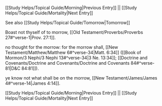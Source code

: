[[Study Helps/Topical Guide/Morning|Previous Entry]]  ||  [[Study Helps/Topical Guide/Mortality|Next Entry]]

 See also [[Study Helps/Topical Guide/Tomorrow|Tomorrow]]

 Boast not thyself of to morrow, [[Old Testament/Proverbs/Proverbs 27#^verse-1|Prov. 27:1]].

 no thought for the morrow: for the morrow shall, [[New Testament/Matthew/Matthew 6#^verse-34|Matt. 6:34]] ([[Book of Mormon/3 Nephi/3 Nephi 13#^verse-34|3 Ne. 13:34]]; [[Doctrine and Covenants/Doctrine and Covenants/Doctrine and Covenants 84#^verse-81|D&C 84:81]]).

 ye know not what shall be on the morrow, [[New Testament/James/James 4#^verse-14|James 4:14]].

[[Study Helps/Topical Guide/Morning|Previous Entry]]  ||  [[Study Helps/Topical Guide/Mortality|Next Entry]]